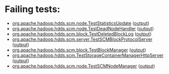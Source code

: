 # Failing tests: 

 * [org.apache.hadoop.hdds.scm.node.TestStatisticsUpdate](hadoop-hdds/server-scm/org.apache.hadoop.hdds.scm.node.TestStatisticsUpdate.txt) ([output](hadoop-hdds/server-scm/org.apache.hadoop.hdds.scm.node.TestStatisticsUpdate-output.txt))
 * [org.apache.hadoop.hdds.scm.node.TestDeadNodeHandler](hadoop-hdds/server-scm/org.apache.hadoop.hdds.scm.node.TestDeadNodeHandler.txt) ([output](hadoop-hdds/server-scm/org.apache.hadoop.hdds.scm.node.TestDeadNodeHandler-output.txt))
 * [org.apache.hadoop.hdds.scm.block.TestDeletedBlockLog](hadoop-hdds/server-scm/org.apache.hadoop.hdds.scm.block.TestDeletedBlockLog.txt) ([output](hadoop-hdds/server-scm/org.apache.hadoop.hdds.scm.block.TestDeletedBlockLog-output.txt))
 * [org.apache.hadoop.hdds.scm.server.TestSCMBlockProtocolServer](hadoop-hdds/server-scm/org.apache.hadoop.hdds.scm.server.TestSCMBlockProtocolServer.txt) ([output](hadoop-hdds/server-scm/org.apache.hadoop.hdds.scm.server.TestSCMBlockProtocolServer-output.txt))
 * [org.apache.hadoop.hdds.scm.block.TestBlockManager](hadoop-hdds/server-scm/org.apache.hadoop.hdds.scm.block.TestBlockManager.txt) ([output](hadoop-hdds/server-scm/org.apache.hadoop.hdds.scm.block.TestBlockManager-output.txt))
 * [org.apache.hadoop.hdds.scm.TestStorageContainerManagerHttpServer](hadoop-hdds/server-scm/org.apache.hadoop.hdds.scm.TestStorageContainerManagerHttpServer.txt) ([output](hadoop-hdds/server-scm/org.apache.hadoop.hdds.scm.TestStorageContainerManagerHttpServer-output.txt))
 * [org.apache.hadoop.hdds.scm.node.TestSCMNodeManager](hadoop-hdds/server-scm/org.apache.hadoop.hdds.scm.node.TestSCMNodeManager.txt) ([output](hadoop-hdds/server-scm/org.apache.hadoop.hdds.scm.node.TestSCMNodeManager-output.txt))
